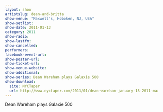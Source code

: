 ```yaml
---
layout: show
artistslug: dean-and-britta
show-venue: "Maxwell's, Hoboken, NJ, USA"
show-setlist: 
show-date: 2011-01-13
category: 2011
show-radio: 
show-lastfm: 
show-cancelled: 
performers: 
facebook-event-url: 
show-poster-url: 
show-ticket-url: 
show-venue-website: 
show-additional:
show-series: Dean Wareham plays Galaxie 500
show-download: 
  site: NYCTaper
  url: http://www.nyctaper.com/2011/01/dean-wareham-january-13-2011-maxwells-flac-and-mp3-downloads-streaming-songs/
---
```


Dean Wareham plays Galaxie 500